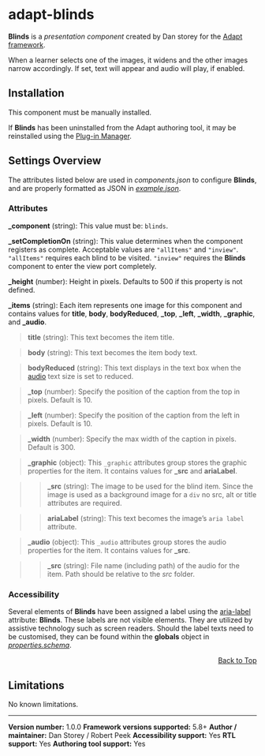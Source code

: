 # adapt-blinds

**Blinds** is a *presentation component* created by Dan storey for the [Adapt framework](https://github.com/adaptlearning/adapt_framework).

When a learner selects one of the images, it widens and the other images narrow accordingly. If set, text will appear and audio will play, if enabled.  

## Installation

This component must be manually installed.

If **Blinds** has been uninstalled from the Adapt authoring tool, it may be reinstalled using the [Plug-in Manager](https://github.com/adaptlearning/adapt_authoring/wiki/Plugin-Manager).  

## Settings Overview

The attributes listed below are used in *components.json* to configure **Blinds**, and are properly formatted as JSON in [*example.json*](https://github.com/RobertPeek/adapt-blinds/example.json).  

### Attributes

**_component** (string): This value must be: `blinds`.  

**_setCompletionOn** (string): This value determines when the component registers as complete. Acceptable values are `"allItems"` and `"inview"`. `"allItems"` requires each blind to be visited. `"inview"` requires the **Blinds** component to enter the view port completely.  

**_height** (number): Height in pixels. Defaults to 500 if this property is not defined.  

**_items** (string): Each item represents one image for this component and contains values for **title**, **body**, **bodyReduced**, **_top**, **_left**, **_width**, **_graphic**, and **_audio**.  

>**title** (string): This text becomes the item title.  

>**body** (string): This text becomes the item body text.  

>**bodyReduced** (string): This text displays in the text box when the [audio](https://github.com/RobertPeek/adapt-audio) text size is set to reduced.  

>**_top** (number): Specify the position of the caption from the top in pixels. Default is 10.   

>**_left** (number): Specify the position of the caption from the left in pixels. Default is 10.  

>**_width** (number): Specify the max width of the caption in pixels. Default is 300.   

>**_graphic** (object): This `_graphic` attributes group stores the graphic properties for the item. It contains values for **_src** and **ariaLabel**.  

>>**_src** (string): The image to be used for the blind item. Since the image is used as a background image for a `div` no src, alt or title attributes are required.  

>>**ariaLabel** (string): This text becomes the image’s `aria label` attribute.  

>**_audio** (object): This `_audio` attributes group stores the audio properties for the item. It contains values for **_src**.  

>>**_src** (string): File name (including path) of the audio for the item. Path should be relative to the *src* folder.

### Accessibility
Several elements of **Blinds** have been assigned a label using the [aria-label](https://github.com/adaptlearning/adapt_framework/wiki/Aria-Labels) attribute: **Blinds**. These labels are not visible elements. They are utilized by assistive technology such as screen readers. Should the label texts need to be customised, they can be found within the **globals** object in [*properties.schema*](https://github.com/RobertPeek/adapt-blinds/blob/master/properties.schema).   
<div float align=right><a href="#top">Back to Top</a></div>

## Limitations

No known limitations.

----------------------------
**Version number:**  1.0.0
**Framework versions supported:**  5.8+
**Author / maintainer:** Dan Storey / Robert Peek
**Accessibility support:** Yes
**RTL support:** Yes
**Authoring tool support:** Yes
